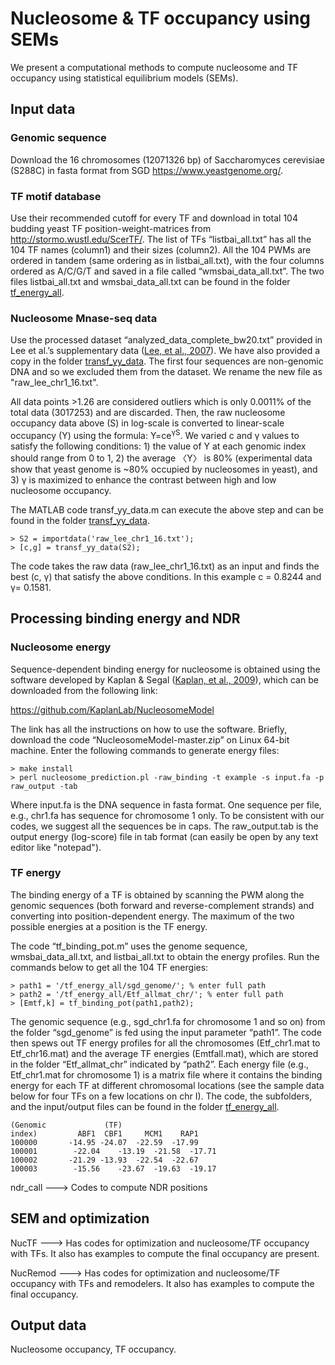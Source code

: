 # Nucleosome & TF occupancy using SEMs
We present a computational methods to compute nucleosome and TF occupancy using statistical equilibrium models (SEMs). 
## Input data
### Genomic sequence
Download the 16 chromosomes (12071326 bp) of Saccharomyces cerevisiae (S288C) in fasta format from SGD https://www.yeastgenome.org/.
### TF motif database
Use their recommended cutoff for every TF and download in total 104 budding yeast TF position-weight-matrices from http://stormo.wustl.edu/ScerTF/. The list of TFs “listbai_all.txt” has all the 104 TF names (column1) and their sizes (column2). All the 104 PWMs are ordered in tandem (same ordering as in listbai_all.txt), with the four columns ordered as A/C/G/T and saved in a file called “wmsbai_data_all.txt”. The two files listbai_all.txt and wmsbai_data_all.txt can be found in the folder [tf_energy_all](https://github.com/hungyok/nuctf_equi_bai/tree/main/tf_energy_all).
### Nucleosome Mnase-seq data
Use the processed dataset “analyzed_data_complete_bw20.txt” provided in Lee et al.’s supplementary data ([Lee, et al., 2007](https://www.nature.com/articles/ng2117)). We have also provided a copy in the folder [transf_yy_data](https://github.com/hungyok/nuctf_equi_bai/tree/main/transf_yy_data). The first four sequences are non-genomic DNA and so we excluded them from the dataset. We rename the new file as "raw_lee_chr1_16.txt".

All data points >1.26 are considered outliers which is only 0.0011% of the total data (3017253) and are discarded. Then, the raw nucleosome occupancy data above (S) in log-scale is converted to linear-scale occupancy (Y) using the formula: Y=ce<sup>γS</sup>. We varied c and γ values to satisfy the following conditions: 1) the value of Y at each genomic index should range from 0 to 1, 2) the average 〈Y〉 is 80% (experimental data show that yeast genome is ~80% occupied by nucleosomes in yeast), and 3) γ is maximized to enhance the contrast between high and low nucleosome occupancy. 

The MATLAB code transf_yy_data.m can execute the above step and can be found in the folder [transf_yy_data](https://github.com/hungyok/nuctf_equi_bai/tree/main/transf_yy_data). 
```
> S2 = importdata('raw_lee_chr1_16.txt');
> [c,g] = transf_yy_data(S2);
 ```
The code takes the raw data (raw_lee_chr1_16.txt) as an input and finds the best (c, γ) that satisfy the above conditions. In this example c = 0.8244 and γ= 0.1581.

## Processing binding energy and NDR 
### Nucleosome energy
Sequence-dependent binding energy for nucleosome is obtained using the software developed by Kaplan & Segal ([Kaplan, et al., 2009](https://www.nature.com/articles/nature07667)), which can be downloaded from the following link:

 https://github.com/KaplanLab/NucleosomeModel
 
 The link has all the instructions on how to use the software. Briefly, download the code “NucleosomeModel-master.zip” on Linux 64-bit machine. Enter the following commands to generate energy files: 
 ```
> make install
> perl nucleosome_prediction.pl -raw_binding -t example -s input.fa -p raw_output -tab
```
Where input.fa is the DNA sequence in fasta format. One sequence per file, e.g., chr1.fa has sequence for chromosome 1 only. To be consistent with our codes, we suggest all the sequences be in caps. The raw_output.tab is the output energy (log-score) file in tab format (can easily be open by any text editor like "notepad"). 
### TF energy
The binding energy of a TF is obtained by scanning the PWM along the genomic sequences (both forward and reverse-complement strands) and converting into position-dependent energy. The maximum of the two possible energies at a position is the TF energy.

The code “tf_binding_pot.m” uses the genome sequence, wmsbai_data_all.txt, and listbai_all.txt to obtain the energy profiles. Run the commands below to get all the 104 TF energies:
```
> path1 = '/tf_energy_all/sgd_genome/'; % enter full path
> path2 = '/tf_energy_all/Etf_allmat_chr/'; % enter full path
> [Emtf,k] = tf_binding_pot(path1,path2);
```
The genomic sequence (e.g., sgd_chr1.fa for chromosome 1 and so on) from the folder “sgd_genome” is fed using the input parameter “path1”. The code then spews out TF energy profiles for all the chromosomes (Etf_chr1.mat to Etf_chr16.mat) and the average TF energies (Emtfall.mat), which are stored in the folder “Etf_allmat_chr” indicated by “path2”. Each energy file (e.g., Etf_chr1.mat for chromosome 1) is a matrix file where it contains the binding energy for each TF at different chromosomal locations (see the sample data below for four TFs on a few locations on chr I).  The code, the subfolders, and the input/output files can be found in the folder [tf_energy_all](https://github.com/hungyok/nuctf_equi_bai/tree/main/tf_energy_all). 
```
(Genomic             (TF)
index)	       ABF1	 CBF1	  MCM1	  RAP1
100000       -14.95	-24.07	-22.59	-17.99
100001	      -22.04	-13.19	-21.58	-17.71
100002       -21.29	-13.93	-22.54	-22.67
100003	      -15.56	-23.67	-19.63	-19.17
```
ndr_call ---> Codes to compute NDR positions 
## SEM and optimization
NucTF ---> Has codes for optimization and nucleosome/TF occupancy with TFs. It also has examples to compute the final occupancy are present.

NucRemod ---> Has codes for optimization and nucleosome/TF occupancy with TFs and remodelers. It also has examples to compute the final occupancy.
## Output data
Nucleosome occupancy, TF occupancy.










